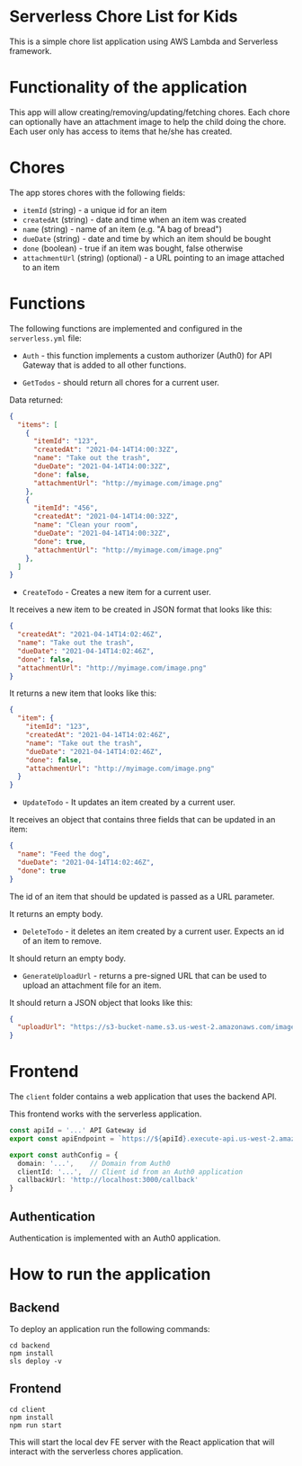 # Serverless Chore List for Kids

This is a simple chore list application using AWS Lambda and Serverless framework.

# Functionality of the application

This app will allow creating/removing/updating/fetching chores. Each chore can optionally have an attachment image to help the child doing the chore. Each user only has access to items that he/she has created.

# Chores

The app stores chores with the following fields:

* `itemId` (string) - a unique id for an item
* `createdAt` (string) - date and time when an item was created
* `name` (string) - name of an item (e.g. "A bag of bread")
* `dueDate` (string) - date and time by which an item should be bought
* `done` (boolean) - true if an item was bought, false otherwise
* `attachmentUrl` (string) (optional) - a URL pointing to an image attached to an item

# Functions

The following functions are implemented and configured in the `serverless.yml` file:

* `Auth` - this function implements a custom authorizer (Auth0) for API Gateway that is added to all other functions.

* `GetTodos` - should return all chores for a current user.

Data returned:

```json
{
  "items": [
    {
      "itemId": "123",
      "createdAt": "2021-04-14T14:00:32Z",
      "name": "Take out the trash",
      "dueDate": "2021-04-14T14:00:32Z",
      "done": false,
      "attachmentUrl": "http://myimage.com/image.png"
    },
    {
      "itemId": "456",
      "createdAt": "2021-04-14T14:00:32Z",
      "name": "Clean your room",
      "dueDate": "2021-04-14T14:00:32Z",
      "done": true,
      "attachmentUrl": "http://myimage.com/image.png"
    },
  ]
}
```

* `CreateTodo` - Creates a new item for a current user.

It receives a new item to be created in JSON format that looks like this:

```json
{
  "createdAt": "2021-04-14T14:02:46Z",
  "name": "Take out the trash",
  "dueDate": "2021-04-14T14:02:46Z",
  "done": false,
  "attachmentUrl": "http://myimage.com/image.png"
}
```

It returns a new item that looks like this:

```json
{
  "item": {
    "itemId": "123",
    "createdAt": "2021-04-14T14:02:46Z",
    "name": "Take out the trash",
    "dueDate": "2021-04-14T14:02:46Z",
    "done": false,
    "attachmentUrl": "http://myimage.com/image.png"
  }
}
```

* `UpdateTodo` - It updates an item created by a current user.

It receives an object that contains three fields that can be updated in an item:

```json
{
  "name": "Feed the dog",
  "dueDate": "2021-04-14T14:02:46Z",
  "done": true
}
```

The id of an item that should be updated is passed as a URL parameter.

It returns an empty body.

* `DeleteTodo` - it deletes an item created by a current user. Expects an id of an item to remove.

It should return an empty body.

* `GenerateUploadUrl` - returns a pre-signed URL that can be used to upload an attachment file for an item.

It should return a JSON object that looks like this:

```json
{
  "uploadUrl": "https://s3-bucket-name.s3.us-west-2.amazonaws.com/image.png"
}
```


# Frontend

The `client` folder contains a web application that uses the backend API.

This frontend works with the serverless application.

```ts
const apiId = '...' API Gateway id
export const apiEndpoint = `https://${apiId}.execute-api.us-west-2.amazonaws.com/dev`

export const authConfig = {
  domain: '...',    // Domain from Auth0
  clientId: '...',  // Client id from an Auth0 application
  callbackUrl: 'http://localhost:3000/callback'
}
```

## Authentication

Authentication is implemented with an Auth0 application.


# How to run the application

## Backend

To deploy an application run the following commands:

```
cd backend
npm install
sls deploy -v
```

## Frontend

```
cd client
npm install
npm run start
```

This will start the local dev FE server with the React application that will interact with the serverless chores application.

